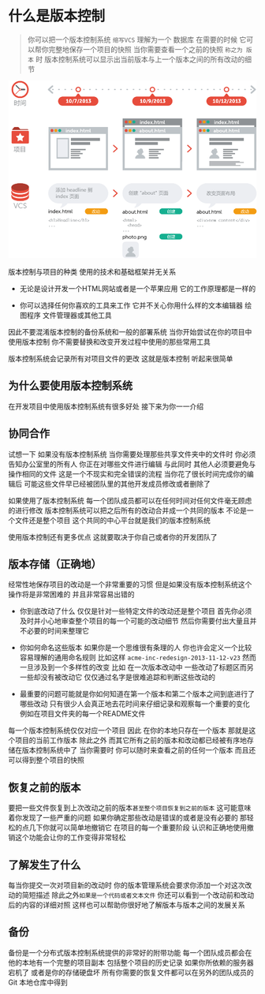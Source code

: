 
# 什么是版本控制

> 你可以把一个版本控制系统 `缩写VCS` 理解为一个 数据库 在需要的时候 它可以帮你完整地保存一个项目的快照 当你需要查看一个之前的快照 `称之为 版本` 时 版本控制系统可以显示出当前版本与上一个版本之间的所有改动的细节

![123](./img/what-is-vcs.png)

版本控制与项目的种类 使用的技术和基础框架并无关系

 - 无论是设计开发一个HTML网站或者是一个苹果应用 它的工作原理都是一样的

 - 你可以选择任何你喜欢的工具来工作 它并不关心你用什么样的文本编辑器 绘图程序 文件管理器或其他工具

因此不要混淆版本控制的备份系统和一般的部署系统 当你开始尝试在你的项目中使用版本控制 你不需要替换和改变开发过程中使用的那些常用工具

版本控制系统会记录所有对项目文件的更改 这就是版本控制 听起来很简单


## 为什么要使用版本控制系统

在开发项目中使用版本控制系统有很多好处 接下来为你一一介绍

## 协同合作

试想一下 如果没有版本控制系统 当你需要处理那些共享文件夹中的文件时 你必须告知办公室里的所有人 你正在对哪些文件进行编辑 与此同时 其他人必须要避免与操作相同的文件 这是一个不现实和完全错误的流程 当你花了很长时间完成你的编辑后 可能这些文件早已经被团队里的其他开发成员修改或者删除了

如果使用了版本控制系统 每一个团队成员都可以在任何时间对任何文件毫无顾虑的进行修改 版本控制系统可以把之后所有的改动合并成一个共同的版本 不论是一个文件还是整个项目 这个共同的中心平台就是我们的版本控制系统

使用版本控制还有更多优点 这就要取决于你自己或者你的开发团队了

## 版本存储（正确地）

经常性地保存项目的改动是一个非常重要的习惯 但是如果没有版本控制系统这个操作将是非常困难的 并且非常容易出错的

- 你到底改动了什么 仅仅是针对一些特定文件的改动还是整个项目 首先你必须及时并小心地审查整个项目的每一个可能的改动细节 然后你需要付出大量且并不必要的时间来整理它

- 你如何命名这些版本 如果你是一个思维很有条理的人 你也许会定义一个比较容易理解的通用命名规则 比如这样 `acme-inc-redesign-2013-11-12-v23` 然而一旦涉及到一个多样性的改变 比如 在一次版本改动中 一些改动了标题区而另一些却没有被改动它 仅仅通过名字是很难追踪和判断这些改动的
- 最重要的问题可能就是你如何知道在第一个版本和第二个版本之间到底进行了哪些改动 只有很少人会真正地去花时间来仔细记录和观察每一个重要的变化 例如在项目文件夹的每一个README文件

每一个版本控制系统仅仅对应一个项目 因此 在你的本地只存在一个版本 那就是这个项目的当前工作版本 除此之外 而其它所有之前的版本和改动都已经被有序地存储在版本控制系统中了 当你需要时 你可以随时来查看之前的任何一个版本 而且还可以得到整个项目的快照

## 恢复之前的版本

要把一些文件恢复到上次改动之前的版本`甚至整个项目恢复到之前的版本` 这可能意味着你发现了一些严重的问题 如果你确定那些改动是错误的或者是没有必要的 那轻松的点几下你就可以简单地撤销它 在项目的每一个重要阶段 认识和正确地使用撤销这个功能会让你的工作变得非常轻松

## 了解发生了什么

每当你提交一次对项目新的改动时 你的版本管理系统会要求你添加一个对这次改动的简短描述 除此之外`如果是一个代码或者文本文件` 你还可以看到一个改动前和改动后的内容的详细对照 这样也可以帮助你很好地了解版本与版本之间的发展关系

## 备份
备份是一个分布式版本控制系统提供的非常好的附带功能 每一个团队成员都会在他的本地有一个完整的项目副本 包括整个项目的历史记录 如果你所依赖的服务器宕机了 或者是你的存储硬盘坏 所有你需要的恢复文件都可以在另外的团队成员的 Git 本地仓库中得到
